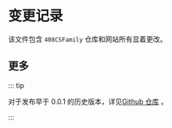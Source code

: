 # 变更记录



该文件包含 `408CSFamily` 仓库和网站所有显着更改。


<!-- @include: ../../CHANGELOG.md#recent-alpha -->

## 更多

::: tip

对于发布早于 0.0.1 的历史版本，详见[Github 仓库](https://github.com/142vip/JavaScriptCollection/blob/master/CHANGELOG.md) 。

:::